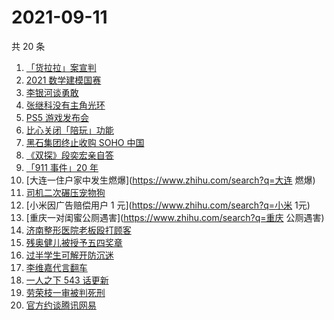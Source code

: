 # 2021-09-11

共 20 条

<!-- BEGIN ZHIHUSEARCH -->
<!-- 最后更新时间 Sat Sep 11 2021 17:10:13 GMT+0800 (China Standard Time) -->
1. [「货拉拉」案宣判](https://www.zhihu.com/search?q=货拉拉)
1. [2021 数学建模国赛](https://www.zhihu.com/search?q=数学建模国赛)
1. [李银河谈勇敢](https://www.zhihu.com/search?q=李银河)
1. [张继科没有主角光环](https://www.zhihu.com/search?q=张继科)
1. [PS5 游戏发布会](https://www.zhihu.com/search?q=PS5)
1. [比心关闭「陪玩」功能](https://www.zhihu.com/search?q=比心)
1. [黑石集团终止收购 SOHO 中国](https://www.zhihu.com/search?q=SOHO)
1. [《双探》段奕宏亲自答](https://www.zhihu.com/search?q=双探)
1. [「911 事件」20 年](https://www.zhihu.com/search?q=911)
1. [大连一住户家中发生燃爆](https://www.zhihu.com/search?q=大连 燃爆)
1. [司机二次碾压宠物狗](https://www.zhihu.com/search?q=司机撞狗)
1. [小米因广告赔偿用户 1 元](https://www.zhihu.com/search?q=小米 1元)
1. [重庆一对闺蜜公厕遇害](https://www.zhihu.com/search?q=重庆 公厕遇害)
1. [济南整形医院老板殴打顾客](https://www.zhihu.com/search?q=济南整形医院)
1. [残奥健儿被授予五四奖章](https://www.zhihu.com/search?q=残奥健儿)
1. [过半学生可解开防沉迷](https://www.zhihu.com/search?q=防沉迷)
1. [李维嘉代言翻车](https://www.zhihu.com/search?q=李维嘉)
1. [一人之下 543 话更新](https://www.zhihu.com/search?q=一人之下)
1. [劳荣枝一审被判死刑](https://www.zhihu.com/search?q=劳荣枝)
1. [官方约谈腾讯网易](https://www.zhihu.com/search?q=腾讯网易)
<!-- END ZHIHUSEARCH -->
